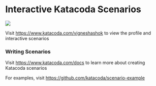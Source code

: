 # Interactive Katacoda Scenarios

[![](http://shields.katacoda.com/katacoda/vigneshashok/count.svg)](https://www.katacoda.com/vigneshashok "Get your profile on Katacoda.com")

Visit https://www.katacoda.com/vigneshashok to view the profile and interactive scenarios

### Writing Scenarios
Visit https://www.katacoda.com/docs to learn more about creating Katacoda scenarios

For examples, visit https://github.com/katacoda/scenario-example

